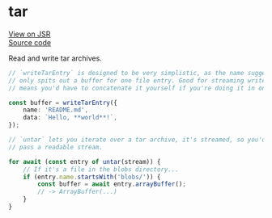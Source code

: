 # tar

[View on JSR](https://jsr.io/@mary/tar)\
[Source code](https://codeberg.org/mary-ext/pkg-tar)

Read and write tar archives.

```ts
// `writeTarEntry` is designed to be very simplistic, as the name suggests, it
// only spits out a buffer for one file entry. Good for streaming writes, but
// means you'd have to concatenate it yourself if you're doing it in one go.

const buffer = writeTarEntry({
	name: 'README.md',
	data: `Hello, **world**!`,
});

// `untar` lets you iterate over a tar archive, it's streamed, so you'd need to
// pass a readable stream.

for await (const entry of untar(stream)) {
	// If it's a file in the blobs directory...
	if (entry.name.startsWith('blobs/')) {
		const buffer = await entry.arrayBuffer();
		// -> ArrayBuffer(...)
	}
}
```
